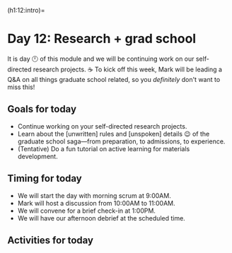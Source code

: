(h1:12:intro)=
# Day 12: Research + grad school

It is day 🕛 of this module and we will be continuing work on our self-directed research projects. ☕
To kick off this week, Mark will be leading a Q&A on all things graduate school related, so you _definitely_ don't want to miss this!



## Goals for today

- Continue working on your self-directed research projects.
- Learn about the [unwritten] rules and [unspoken] details 😉 of the graduate school saga—from preparation, to admissions, to experience.
- (Tentative) Do a fun tutorial on active learning for materials development.



## Timing for today

- We will start the day with morning scrum at 9:00AM.
- Mark will host a discussion from 10:00AM to 11:00AM.
- We will convene for a brief check-in at 1:00PM.
- We will have our afternoon debrief at the scheduled time.



## Activities for today

```{tableofcontents}
```


